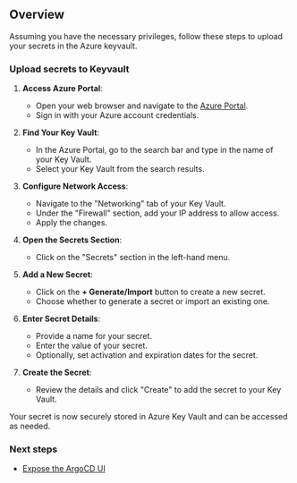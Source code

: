 ## Overview
Assuming you have the necessary privileges, follow these steps to upload your secrets in the Azure keyvault.

### Upload secrets to Keyvault

1. **Access Azure Portal**:
      - Open your web browser and navigate to the [Azure Portal](https://portal.azure.com/).
      - Sign in with your Azure account credentials.

2. **Find Your Key Vault**:
      - In the Azure Portal, go to the search bar and type in the name of your Key Vault.
      - Select your Key Vault from the search results.

3. **Configure Network Access**:
      - Navigate to the "Networking" tab of your Key Vault.
      - Under the "Firewall" section, add your IP address to allow access.
      - Apply the changes.

4. **Open the Secrets Section**:
      - Click on the "Secrets" section in the left-hand menu.

5. **Add a New Secret**:
      - Click on the **+ Generate/Import** button to create a new secret.
      - Choose whether to generate a secret or import an existing one.

6. **Enter Secret Details**:
      - Provide a name for your secret.
      - Enter the value of your secret.
      - Optionally, set activation and expiration dates for the secret.

7. **Create the Secret**:
      - Review the details and click "Create" to add the secret to your Key Vault.

Your secret is now securely stored in Azure Key Vault and can be accessed as needed.

### Next steps

- [Expose the ArgoCD UI](./6.%20ArgoCD%20UI.md)